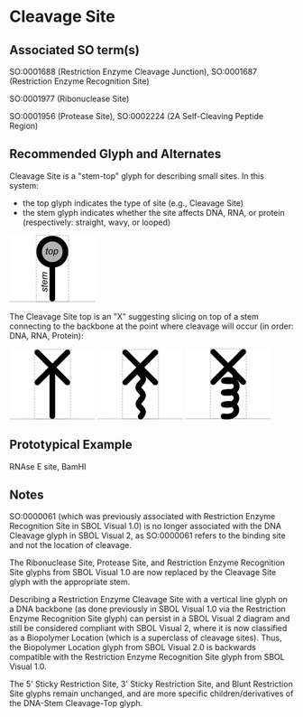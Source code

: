 # Cleavage Site

## Associated SO term(s)
SO:0001688 (Restriction Enzyme Cleavage Junction), SO:0001687 (Restriction Enzyme Recognition Site)

SO:0001977 (Ribonuclease Site)

SO:0001956 (Protease Site), SO:0002224 (2A Self-Cleaving Peptide Region)

## Recommended Glyph and Alternates
Cleavage Site is a "stem-top" glyph for describing small sites. In this system:

- the top glyph indicates the type of site (e.g., Cleavage Site)
- the stem glyph indicates whether the site affects DNA, RNA, or protein (respectively: straight, wavy, or looped)

![glyph specification](stem-top-specification.png)

The Cleavage Site top is an "X" suggesting slicing on top of a stem connecting to the backbone at the point where cleavage will occur (in order: DNA, RNA, Protein):

![glyph specification](nuclease-site-specification.png)
![glyph specification](ribonuclease-site-specification.png)
![glyph specification](protease-site-specification.png)

## Prototypical Example

RNAse E site, BamHI

## Notes
SO:0000061 (which was previously associated with Restriction Enzyme Recognition Site in SBOL Visual 1.0) is no longer associated with the DNA Cleavage glyph in SBOL Visual 2, as SO:0000061 refers to the binding site and not the location of cleavage.

The Ribonuclease Site, Protease Site, and Restriction Enzyme Recognition Site glyphs from SBOL Visual 1.0 are now replaced by the Cleavage Site glyph with the appropriate stem.

Describing a Restriction Enzyme Cleavage Site with a vertical line glyph on a DNA backbone (as done previously in SBOL Visual 1.0 via the Restriction Enzyme Recognition Site glyph) can persist in a SBOL Visual 2 diagram and still be considered compliant with SBOL Visual 2, where it is now classified as a Biopolymer Location (which is a superclass of cleavage sites). Thus, the Biopolymer Location glyph from SBOL Visual 2.0 is backwards compatible with the Restriction Enzyme Recognition Site glyph from SBOL Visual 1.0.

The 5' Sticky Restriction Site, 3' Sticky Restriction Site, and Blunt Restriction Site glyphs remain unchanged, and are more specific children/derivatives of the DNA-Stem Cleavage-Top glyph.
